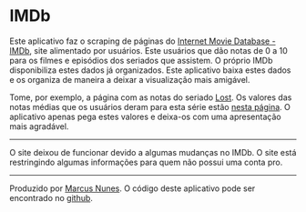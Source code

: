 # IMDb

Este aplicativo faz o scraping de páginas do [Internet Movie Database - IMDb](http://www.imdb.com/), site alimentado por usuários. Este usuários que dão notas de 0 a 10 para os filmes e episódios dos seriados que assistem. O próprio IMDb disponibiliza estes dados já organizados. Este aplicativo baixa estes dados e os organiza de maneira a deixar a visualização mais amigável.

Tome, por exemplo, a página com as notas do seriado [Lost](http://www.imdb.com/title/tt0411008/epdate). Os valores das notas médias que os usuários deram para esta série estão [nesta página](http://www.imdb.com/title/tt0411008/epdate). O aplicativo apenas pega estes valores e deixa-os com uma apresentação mais agradável.

<hr>

O site deixou de funcionar devido a algumas mudanças no IMDb. O site está restringindo algumas informações para quem não possui uma conta pro.

<hr>

Produzido por [Marcus Nunes](http://marcusnunes.me). O código deste aplicativo pode ser encontrado no [github](https://github.com/mnunes/IMDb2/).
